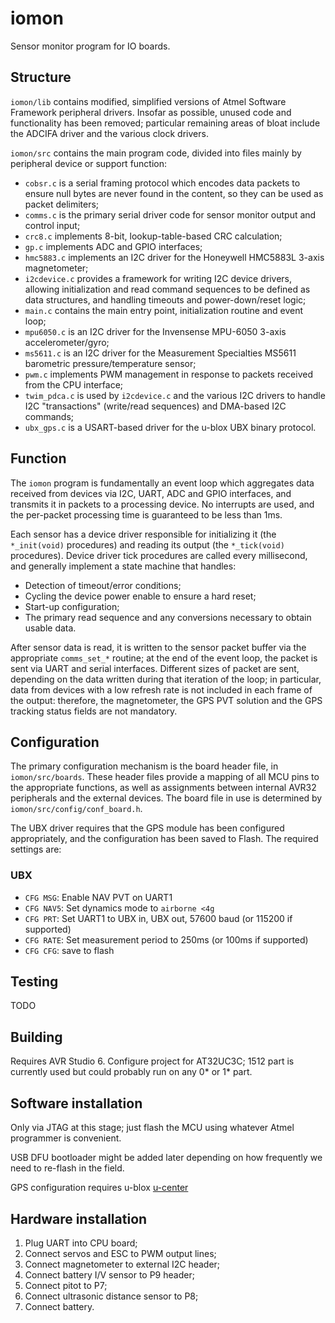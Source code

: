 # iomon

Sensor monitor program for IO boards.


## Structure

`iomon/lib` contains modified, simplified versions of Atmel Software Framework
peripheral drivers. Insofar as possible, unused code and functionality has
been removed; particular remaining areas of bloat include the ADCIFA driver
and the various clock drivers.

`iomon/src` contains the main program code, divided into files mainly by
peripheral device or support function:
* `cobsr.c` is a serial framing protocol which encodes data packets to ensure
  null bytes are never found in the content, so they can be used as packet
  delimiters;
* `comms.c` is the primary serial driver code for sensor monitor output
  and control input;
* `crc8.c` implements 8-bit, lookup-table-based CRC calculation;
* `gp.c` implements ADC and GPIO interfaces;
* `hmc5883.c` implements an I2C driver for the Honeywell HMC5883L 3-axis
  magnetometer;
* `i2cdevice.c` provides a framework for writing I2C device drivers, allowing
  initialization and read command sequences to be defined as data structures,
  and handling timeouts and power-down/reset logic;
* `main.c` contains the main entry point, initialization routine and event
  loop;
* `mpu6050.c` is an I2C driver for the Invensense MPU-6050 3-axis
  accelerometer/gyro;
* `ms5611.c` is an I2C driver for the Measurement Specialties MS5611
  barometric pressure/temperature sensor;
* `pwm.c` implements PWM management in response to packets received from the
  CPU interface;
* `twim_pdca.c` is used by `i2cdevice.c` and the various I2C drivers to handle
  I2C "transactions" (write/read sequences) and DMA-based I2C commands;
* `ubx_gps.c` is a USART-based driver for the u-blox UBX binary protocol.


## Function

The `iomon` program is fundamentally an event loop which aggregates data
received from devices via I2C, UART, ADC and GPIO interfaces, and transmits
it in packets to a processing device. No interrupts are used, and the
per-packet processing time is guaranteed to be less than 1ms.

Each sensor has a device driver responsible for initializing it (the
`*_init(void)` procedures) and reading its output (the `*_tick(void)`
procedures). Device driver tick procedures are called every millisecond, and
generally implement a state machine that handles:
* Detection of timeout/error conditions;
* Cycling the device power enable to ensure a hard reset;
* Start-up configuration;
* The primary read sequence and any conversions necessary to obtain usable
  data.

After sensor data is read, it is written to the sensor packet buffer via the
appropriate `comms_set_*` routine; at the end of the event loop, the packet
is sent via UART and serial interfaces. Different sizes of packet are sent,
depending on the data written during that iteration of the loop; in
particular, data from devices with a low refresh rate is not included in each
frame of the output: therefore, the magnetometer, the GPS PVT solution and the
GPS tracking status fields are not mandatory.


## Configuration

The primary configuration mechanism is the board header file, in
`iomon/src/boards`. These header files provide a mapping of all MCU pins to
the appropriate functions, as well as assignments between internal AVR32
peripherals and the external devices. The board file in use is determined by
`iomon/src/config/conf_board.h`.

The UBX driver requires that the GPS module has been configured appropriately,
and the configuration has been saved to Flash. The required settings are:

### UBX

* `CFG MSG`: Enable NAV PVT on UART1
* `CFG NAV5`: Set dynamics mode to `airborne <4g`
* `CFG PRT`: Set UART1 to UBX in, UBX out, 57600 baud (or 115200 if supported)
* `CFG RATE`: Set measurement period to 250ms (or 100ms if supported)
* `CFG CFG`: save to flash


## Testing

TODO


## Building

Requires AVR Studio 6. Configure project for AT32UC3C; 1512 part is currently
used but could probably run on any 0* or 1* part.


## Software installation

Only via JTAG at this stage; just flash the MCU using whatever Atmel
programmer is convenient.

USB DFU bootloader might be added later depending on how frequently we need
to re-flash in the field.

GPS configuration requires u-blox [u-center](http://www.u-blox.com/en/evaluation-tools-a-software/u-center/u-center.html)


## Hardware installation

1. Plug UART into CPU board;
2. Connect servos and ESC to PWM output lines;
3. Connect magnetometer to external I2C header;
4. Connect battery I/V sensor to P9 header;
5. Connect pitot to P7;
6. Connect ultrasonic distance sensor to P8;
7. Connect battery.
